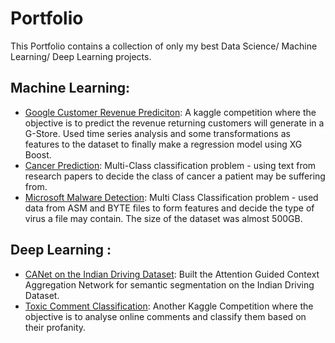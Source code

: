 # Portfolio
This Portfolio contains a collection of only my best Data Science/ Machine Learning/ Deep Learning projects.
## Machine Learning:
  - [Google Customer Revenue Prediciton](https://github.com/monk-boop/Google-Customer-Revenue-Prediction): A kaggle competition where the objective is to predict the revenue returning customers will generate in a G-Store. Used time series analysis and some transformations as features to the dataset to finally make a regression model using XG Boost.
  - [Cancer Prediction](https://github.com/monk-boop/Cancer-Prediction): Multi-Class classification problem -  using text from research papers to decide the class of cancer a patient may be suffering from.
  - [Microsoft Malware Detection](https://github.com/monk-boop/Microsoft-Malware-Detection): Multi Class Classification problem - used data from ASM and BYTE files to form features and decide the type of virus a file may contain. The size of the dataset was almost 500GB.
  
## Deep Learning :
  - [CANet on the Indian Driving Dataset](https://github.com/monk-boop/CANet-on-Indian-Driving-Dataset): Built the Attention Guided Context Aggregation Network for semantic segmentation on the Indian Driving Dataset.
  - [Toxic Comment Classification](https://github.com/monk-boop/Toxic-comment-Classification): Another Kaggle Competition where the objective is to analyse online comments and classify them based on their profanity.
